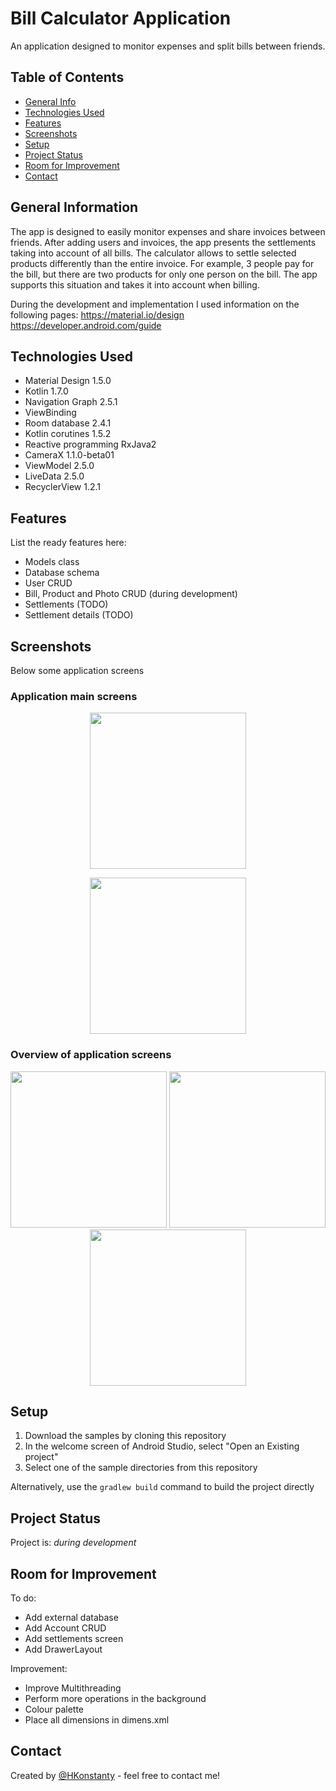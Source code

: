 # Bill Calculator Application
An application designed to monitor expenses and split bills between friends.

## Table of Contents
* [General Info](#general-information)
* [Technologies Used](#technologies-used)
* [Features](#features)
* [Screenshots](#screenshots)
* [Setup](#setup)
* [Project Status](#project-status)
* [Room for Improvement](#room-for-improvement)
* [Contact](#contact)


## General Information
The app is designed to easily monitor expenses and share invoices between friends. After adding 
users and invoices, the app presents the settlements taking into account of all bills. The calculator 
allows to settle selected products differently than the entire invoice. For example, 3 people pay for 
the bill, but there are two products for only one person on the bill. The app supports this situation
and takes it into account when billing.

During the development and implementation I used information on the following pages:
https://material.io/design
https://developer.android.com/guide

## Technologies Used
- Material Design 1.5.0
- Kotlin 1.7.0
- Navigation Graph 2.5.1
- ViewBinding
- Room database 2.4.1
- Kotlin corutines 1.5.2
- Reactive programming RxJava2
- CameraX 1.1.0-beta01
- ViewModel 2.5.0
- LiveData 2.5.0
- RecyclerView 1.2.1



## Features
List the ready features here:
* Models class
* Database schema
* User CRUD
* Bill, Product and Photo CRUD (during development)
* Settlements (TODO)
* Settlement details (TODO)
 

## Screenshots
Below some application screens
### Application main screens

<p align="center">
	<img src="./RxKotlin-master/screenshot/user_list.png" width="250" >
</p>
<p align="center">
	<img src="./RxKotlin-master/screenshot/bill_list.png" width="250" >
</p>


### Overview of application screens

<p align="center">
	<img src="./RxKotlin-master/screenshot/edit_user_screen.png" width="250" >
	<img src="./RxKotlin-master/screenshot/add_bill_info.png" width="250" >
	<img src="./RxKotlin-master/screenshot/product_list.png" width="250" >
</p>

## Setup
1. Download the samples by cloning this repository
2. In the welcome screen of Android Studio, select "Open an Existing project"
3. Select one of the sample directories from this repository

Alternatively, use the `gradlew build` command to build the project directly
 

## Project Status
Project is: _during development_


## Room for Improvement
To do:
* Add external database
* Add Account CRUD
* Add settlements screen
* Add DrawerLayout

Improvement:
* Improve Multithreading
* Perform more operations in the background
* Colour palette
* Place all dimensions in dimens.xml

## Contact
Created by [@HKonstanty](https://github.com/HKonstanty/HKonstanty) - feel free to contact me!
